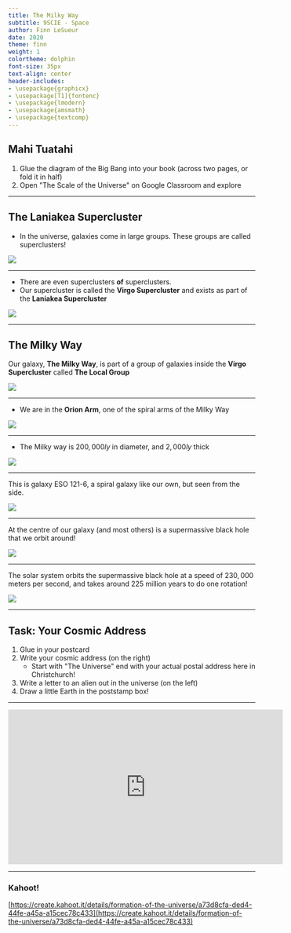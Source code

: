 ```yaml
---
title: The Milky Way
subtitle: 9SCIE - Space
author: Finn LeSueur
date: 2020
theme: finn
weight: 1
colortheme: dolphin
font-size: 35px
text-align: center
header-includes:
- \usepackage{graphicx}
- \usepackage[T1]{fontenc}
- \usepackage{lmodern}
- \usepackage{amsmath}
- \usepackage{textcomp}
---
```


## Mahi Tuatahi

1. Glue the diagram of the Big Bang into your book (across two pages, or fold it in half)
2. Open "The Scale of the Universe" on Google Classroom and explore

---

## The Laniakea Supercluster

- In the universe, galaxies come in large groups. These groups are called superclusters!

![](http://universe-review.ca/I03-02-Lan01.jpg)

---

- There are even superclusters __of__ superclusters.
- Our supercluster is called the __Virgo Supercluster__ and exists as part of the __Laniakea Supercluster__

![](http://universe-review.ca/I03-02-Lan01.jpg)

---

## The Milky Way

Our galaxy, __The Milky Way__, is part of a group of galaxies inside the __Virgo Supercluster__ called __The Local Group__

![](https://cdn.zmescience.com/wp-content/uploads/2018/08/milky-way-galactic-core-in-the-sky-rocky-mountains-national-park-colorado.jpg "")

---

- We are in the __Orion Arm__, one of the spiral arms of the Milky Way

![](https://i.insider.com/57bdcde9ce38f2db088b89dc?width=2000 "")

---

- The Milky way is $200,000ly$ in diameter, and $2,000ly$ thick

![](https://i.insider.com/57bdcde9ce38f2db088b89dc?width=2000 "")

---

This is galaxy ESO 121-6, a spiral galaxy like our own, but seen from the side.

![](https://www.nasa.gov/images/content/725571main_potw1305a.jpg)

---

At the centre of our galaxy (and most others) is a supermassive black hole that we orbit around!

![](https://earthsky.org/upl/2017/12/black-hole-milky-way.jpg)

---

The solar system orbits the supermassive black hole at a speed of $230,000$ meters per second, and takes around 225 million years to do one rotation!

![](https://upload.wikimedia.org/wikipedia/commons/thumb/a/a7/Milky_Way_Arms_ssc2008-10.svg/800px-Milky_Way_Arms_ssc2008-10.svg.png)

---

## Task: Your Cosmic Address

1. Glue in your postcard
2. Write your cosmic address (on the right)
    - Start with "The Universe" end with your actual postal address here in Christchurch!
3. Write a letter to an alien out in the universe (on the left)
4. Draw a little Earth in the poststamp box!

---

<iframe width="560" height="315" src="https://www.youtube.com/embed/P6cw5Yv-zqU" frameborder="0" allow="accelerometer; autoplay; encrypted-media; gyroscope; picture-in-picture" allowfullscreen></iframe>

---

### Kahoot!

[https://create.kahoot.it/details/formation-of-the-universe/a73d8cfa-ded4-44fe-a45a-a15cec78c433](https://create.kahoot.it/details/formation-of-the-universe/a73d8cfa-ded4-44fe-a45a-a15cec78c433)

